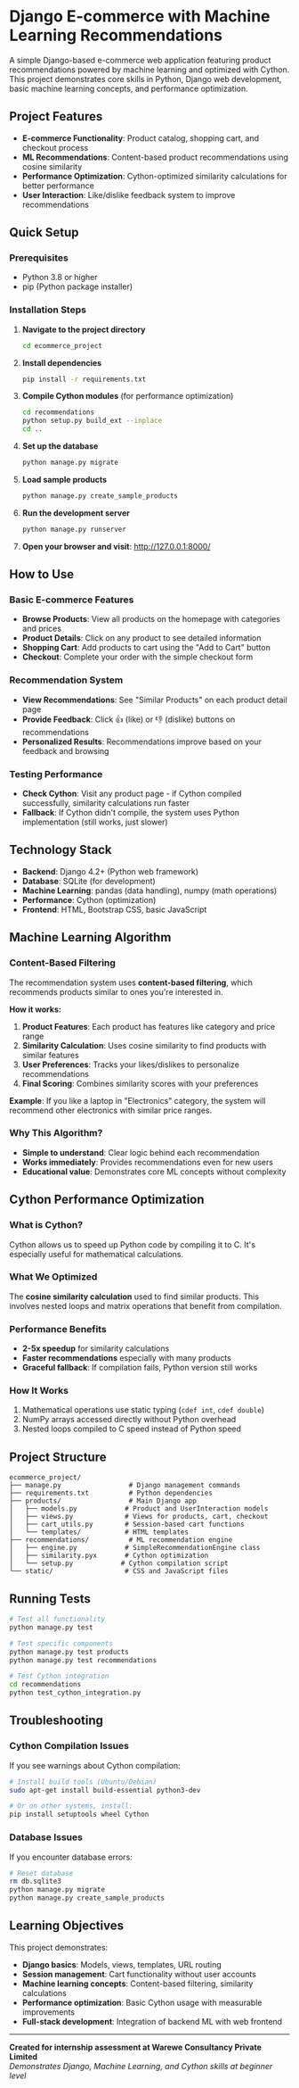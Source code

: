 # Django E-commerce with Machine Learning Recommendations

A simple Django-based e-commerce web application featuring product recommendations powered by machine learning and optimized with Cython. This project demonstrates core skills in Python, Django web development, basic machine learning concepts, and performance optimization.

## Project Features

- **E-commerce Functionality**: Product catalog, shopping cart, and checkout process
- **ML Recommendations**: Content-based product recommendations using cosine similarity
- **Performance Optimization**: Cython-optimized similarity calculations for better performance
- **User Interaction**: Like/dislike feedback system to improve recommendations

## Quick Setup

### Prerequisites
- Python 3.8 or higher
- pip (Python package installer)

### Installation Steps

1. **Navigate to the project directory**
   ```bash
   cd ecommerce_project
   ```

2. **Install dependencies**
   ```bash
   pip install -r requirements.txt
   ```

3. **Compile Cython modules** (for performance optimization)
   ```bash
   cd recommendations
   python setup.py build_ext --inplace
   cd ..
   ```

4. **Set up the database**
   ```bash
   python manage.py migrate
   ```

5. **Load sample products**
   ```bash
   python manage.py create_sample_products
   ```

6. **Run the development server**
   ```bash
   python manage.py runserver
   ```

7. **Open your browser and visit**: http://127.0.0.1:8000/

## How to Use

### Basic E-commerce Features
- **Browse Products**: View all products on the homepage with categories and prices
- **Product Details**: Click on any product to see detailed information
- **Shopping Cart**: Add products to cart using the "Add to Cart" button
- **Checkout**: Complete your order with the simple checkout form

### Recommendation System
- **View Recommendations**: See "Similar Products" on each product detail page
- **Provide Feedback**: Click 👍 (like) or 👎 (dislike) buttons on recommendations
- **Personalized Results**: Recommendations improve based on your feedback and browsing

### Testing Performance
- **Check Cython**: Visit any product page - if Cython compiled successfully, similarity calculations run faster
- **Fallback**: If Cython didn't compile, the system uses Python implementation (still works, just slower)

## Technology Stack

- **Backend**: Django 4.2+ (Python web framework)
- **Database**: SQLite (for development)
- **Machine Learning**: pandas (data handling), numpy (math operations)
- **Performance**: Cython (optimization)
- **Frontend**: HTML, Bootstrap CSS, basic JavaScript

## Machine Learning Algorithm

### Content-Based Filtering
The recommendation system uses **content-based filtering**, which recommends products similar to ones you're interested in.

**How it works:**
1. **Product Features**: Each product has features like category and price range
2. **Similarity Calculation**: Uses cosine similarity to find products with similar features
3. **User Preferences**: Tracks your likes/dislikes to personalize recommendations
4. **Final Scoring**: Combines similarity scores with your preferences

**Example**: If you like a laptop in "Electronics" category, the system will recommend other electronics with similar price ranges.

### Why This Algorithm?
- **Simple to understand**: Clear logic behind each recommendation
- **Works immediately**: Provides recommendations even for new users
- **Educational value**: Demonstrates core ML concepts without complexity

## Cython Performance Optimization

### What is Cython?
Cython allows us to speed up Python code by compiling it to C. It's especially useful for mathematical calculations.

### What We Optimized
The **cosine similarity calculation** used to find similar products. This involves nested loops and matrix operations that benefit from compilation.

### Performance Benefits
- **2-5x speedup** for similarity calculations
- **Faster recommendations** especially with many products
- **Graceful fallback**: If compilation fails, Python version still works

### How It Works
1. Mathematical operations use static typing (`cdef int`, `cdef double`)
2. NumPy arrays accessed directly without Python overhead
3. Nested loops compiled to C speed instead of Python speed

## Project Structure

```
ecommerce_project/
├── manage.py                 # Django management commands
├── requirements.txt          # Python dependencies
├── products/                 # Main Django app
│   ├── models.py            # Product and UserInteraction models
│   ├── views.py             # Views for products, cart, checkout
│   ├── cart_utils.py        # Session-based cart functions
│   └── templates/           # HTML templates
├── recommendations/          # ML recommendation engine
│   ├── engine.py            # SimpleRecommendationEngine class
│   ├── similarity.pyx       # Cython optimization
│   └── setup.py            # Cython compilation script
└── static/                  # CSS and JavaScript files
```

## Running Tests

```bash
# Test all functionality
python manage.py test

# Test specific components
python manage.py test products
python manage.py test recommendations

# Test Cython integration
cd recommendations
python test_cython_integration.py
```

## Troubleshooting

### Cython Compilation Issues
If you see warnings about Cython compilation:
```bash
# Install build tools (Ubuntu/Debian)
sudo apt-get install build-essential python3-dev

# Or on other systems, install:
pip install setuptools wheel Cython
```

### Database Issues
If you encounter database errors:
```bash
# Reset database
rm db.sqlite3
python manage.py migrate
python manage.py create_sample_products
```

## Learning Objectives

This project demonstrates:
- **Django basics**: Models, views, templates, URL routing
- **Session management**: Cart functionality without user accounts
- **Machine learning concepts**: Content-based filtering, similarity calculations
- **Performance optimization**: Basic Cython usage with measurable improvements
- **Full-stack development**: Integration of backend ML with web frontend

---

**Created for internship assessment at Warewe Consultancy Private Limited**  
*Demonstrates Django, Machine Learning, and Cython skills at beginner level*